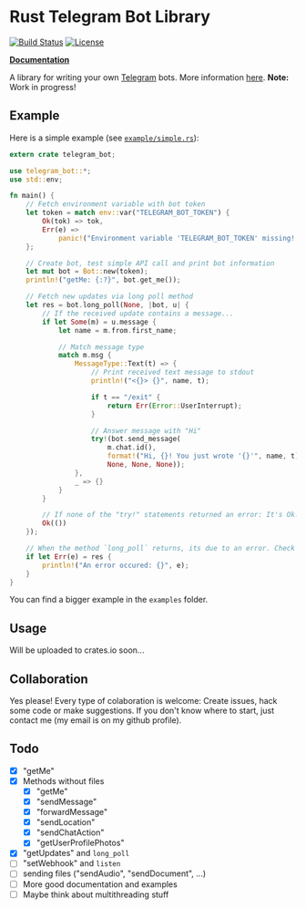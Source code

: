 Rust Telegram Bot Library
=========================
[![Build Status](https://img.shields.io/travis/LukasKalbertodt/telegram-bot.svg)](https://travis-ci.org/LukasKalbertodt/telegram-bot)
[![License](https://img.shields.io/github/license/LukasKalbertodt/telegram-bot.svg)]()

[**Documentation**](https://lukaskalbertodt.github.io/telegram-bot/telegram_bot/)

A library for writing your own [Telegram](https://telegram.org/) bots. More information [here](https://core.telegram.org/bots). **Note:** Work in progress!

## Example
Here is a simple example (see [`example/simple.rs`](https://github.com/LukasKalbertodt/telegram-bot/blob/master/examples/simple.rs)):

``` rust
extern crate telegram_bot;

use telegram_bot::*;
use std::env;

fn main() {
    // Fetch environment variable with bot token
    let token = match env::var("TELEGRAM_BOT_TOKEN") {
        Ok(tok) => tok,
        Err(e) =>
            panic!("Environment variable 'TELEGRAM_BOT_TOKEN' missing! {}", e),
    };

    // Create bot, test simple API call and print bot information
    let mut bot = Bot::new(token);
    println!("getMe: {:?}", bot.get_me());

    // Fetch new updates via long poll method
    let res = bot.long_poll(None, |bot, u| {
        // If the received update contains a message...
        if let Some(m) = u.message {
            let name = m.from.first_name;

            // Match message type
            match m.msg {
                MessageType::Text(t) => {
                    // Print received text message to stdout
                    println!("<{}> {}", name, t);

                    if t == "/exit" {
                        return Err(Error::UserInterrupt);
                    }

                    // Answer message with "Hi"
                    try!(bot.send_message(
                        m.chat.id(),
                        format!("Hi, {}! You just wrote '{}'", name, t),
                        None, None, None));
                },
                _ => {}
            }
        }

        // If none of the "try!" statements returned an error: It's Ok!
        Ok(())
    });

    // When the method `long_poll` returns, its due to an error. Check it here.
    if let Err(e) = res {
        println!("An error occured: {}", e);
    }
}
```
You can find a bigger example in the `examples` folder.

## Usage
Will be uploaded to crates.io soon...

## Collaboration
Yes please! Every type of colaboration is welcome: Create issues, hack some code or make suggestions. If you don't know where to start, just contact me (my email is on my github profile).

## Todo

- [x] "getMe"
- [x] Methods without files
  - [x] "getMe"
  - [x] "sendMessage"
  - [x] "forwardMessage"
  - [x] "sendLocation"
  - [x] "sendChatAction"
  - [x] "getUserProfilePhotos"
- [x] "getUpdates" and `long_poll`
- [ ] "setWebhook" and `listen`
- [ ] sending files ("sendAudio", "sendDocument", ...)
- [ ] More good documentation and examples
- [ ] Maybe think about multithreading stuff
